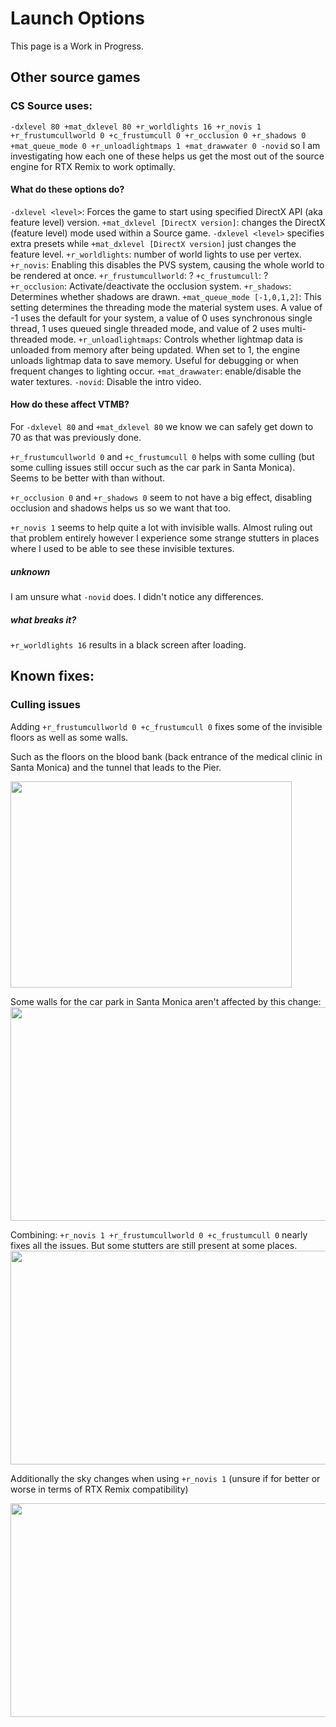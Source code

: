 # Launch Options

This page is a Work in Progress.

## Other source games
### CS Source uses:

`-dxlevel 80 +mat_dxlevel 80 +r_worldlights 16 +r_novis 1 +r_frustumcullworld 0 +c_frustumcull 0 +r_occlusion 0 +r_shadows 0 +mat_queue_mode 0 +r_unloadlightmaps 1 +mat_drawwater 0 -novid` so I am investigating how each one of these helps us get the most out of the source engine for RTX Remix to work optimally.

#### What do these options do?
`-dxlevel <level>`: Forces the game to start using specified DirectX API (aka feature level) version.
`+mat_dxlevel [DirectX version]`: changes the DirectX (feature level) mode used within a Source game.
`-dxlevel <level>` specifies extra presets while `+mat_dxlevel [DirectX version]` just changes the feature level.
`+r_worldlights`: number of world lights to use per vertex.
`+r_novis`: Enabling this disables the PVS system, causing the whole world to be rendered at once.
`+r_frustumcullworld`: ?
`+c_frustumcull`: ?
`+r_occlusion`: Activate/deactivate the occlusion system.
`+r_shadows`: Determines whether shadows are drawn.
`+mat_queue_mode [-1,0,1,2]`: This setting determines the threading mode the material system uses. A value of -1 uses the default for your system, a value of 0 uses synchronous single thread, 1 uses queued single threaded mode, and value of 2 uses multi-threaded mode.
`+r_unloadlightmaps`: Controls whether lightmap data is unloaded from memory after being updated. When set to 1, the engine unloads lightmap data to save memory. Useful for debugging or when frequent changes to lighting occur.
`+mat_drawwater`: enable/disable the water textures.
`-novid`: Disable the intro video.

#### How do these affect VTMB?
For `-dxlevel 80` and `+mat_dxlevel 80` we know we can safely get down to 70 as that was previously done.

`+r_frustumcullworld 0` and `+c_frustumcull 0` helps with some culling (but some culling issues still occur such as the car park in Santa Monica).
Seems to be better with than without.

`+r_occlusion 0` and `+r_shadows 0` seem to not have a big effect, disabling occlusion and shadows helps us so we want that too.

`+r_novis 1` seems to help quite a lot with invisible walls. Almost ruling out that problem entirely however I experience some strange stutters in places where I used to be able to see these invisible textures.

##### unknown
I am unsure what `-novid` does. I didn't notice any differences.

##### what breaks it?
`+r_worldlights 16` results in a black screen after loading.

## Known fixes:
### Culling issues

Adding `+r_frustumcullworld 0 +c_frustumcull 0` fixes some of the invisible floors as well as some walls.

Such as the floors on the blood bank (back entrance of the medical clinic in Santa Monica) and the tunnel that leads to the Pier.

<img src="https://github.com/CattoSalad/VTMB-RTX-Remix/assets/71943884/a702abee-9068-4013-9c61-83e6b3b95276" width="450" height="330">

Some walls for the car park in Santa Monica aren't affected by this change:
<img src="https://github.com/CattoSalad/VTMB-RTX-Remix/assets/71943884/5733b191-fccb-46d4-88ca-83d2c0ec0ead" width="800" height="342">

Combining: `+r_novis 1 +r_frustumcullworld 0 +c_frustumcull 0` nearly fixes all the issues. But some stutters are still present at some places. 
<img src="https://github.com/CattoSalad/VTMB-RTX-Remix/assets/71943884/ba37e32c-5b91-4ade-9bb3-76c0785f98c4" width="800" height="342">

Additionally the sky changes when using `+r_novis 1` (unsure if for better or worse in terms of RTX Remix compatibility)

<img src="https://github.com/CattoSalad/VTMB-RTX-Remix/assets/71943884/33a8dc0b-16c0-48d1-aa52-7d712371bc1e" width="800" height="342">
